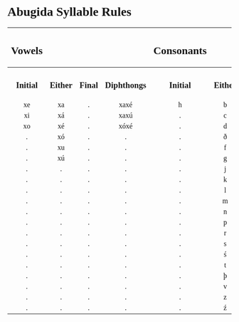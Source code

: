 <style>
    h1, h2, h3 {
        font-family: verdana
    }
    @font-face {
    font-family: "Abugida";
    src: url("D:/Downoads/ProgrammingProjects/godotProjects/concordium/assets/fonts/Abugida/abugida/abugida.ttf") format("truetype");
    }
    ab {
        font-family: "Abugida";
    }

</style>
<h1>Abugida Syllable Rules</h1>

|<h2>Vowels</h2>||||<h2>Consonants</h2>||||
|:-:|:-:|:-:|:-:|:-:|:-:|:-:|:-:|
|<h3>Initial</h3>|<h3>Either</h3>|<h3>Final</h3>|<h3>Diphthongs</h3>|<h3>Initial</h3>|<h3>Either</h3>|<h3>Final</h3>|Clusters|
|<ab>xe|<ab>xa|<ab>.|<ab>xaxé|<ab>h|<ab>b|<ab>ŋ|<ab>ft|
|<ab>xi|<ab>xá|<ab>.|<ab>xaxú|<ab>.|<ab>c|<ab>.|<ab>.|
|<ab>xo|<ab>xé|<ab>.|<ab>xóxé|<ab>.|<ab>d|<ab>.|<ab>.|
|<ab>.|<ab>xó|<ab>.|<ab>.|<ab>.|<ab>ð|<ab>.|<ab>.|
|<ab>.|<ab>xu|<ab>.|<ab>.|<ab>.|<ab>f|<ab>.|<ab>.|
|<ab>.|<ab>xú|<ab>.|<ab>.|<ab>.|<ab>g|<ab>.|<ab>.|
|<ab>.|<ab>.|<ab>.|<ab>.|<ab>.|<ab>j|<ab>.|<ab>.|
|<ab>.|<ab>.|<ab>.|<ab>.|<ab>.|<ab>k|<ab>.|<ab>.|
|<ab>.|<ab>.|<ab>.|<ab>.|<ab>.|<ab>l|<ab>.|<ab>.|
|<ab>.|<ab>.|<ab>.|<ab>.|<ab>.|<ab>m|<ab>.|<ab>.|
|<ab>.|<ab>.|<ab>.|<ab>.|<ab>.|<ab>n|<ab>.|<ab>.|
|<ab>.|<ab>.|<ab>.|<ab>.|<ab>.|<ab>p|<ab>.|<ab>.|
|<ab>.|<ab>.|<ab>.|<ab>.|<ab>.|<ab>r|<ab>.|<ab>.|
|<ab>.|<ab>.|<ab>.|<ab>.|<ab>.|<ab>s|<ab>.|<ab>.|
|<ab>.|<ab>.|<ab>.|<ab>.|<ab>.|<ab>ś|<ab>.|<ab>.|
|<ab>.|<ab>.|<ab>.|<ab>.|<ab>.|<ab>t|<ab>.|<ab>.|
|<ab>.|<ab>.|<ab>.|<ab>.|<ab>.|<ab>þ|<ab>.|<ab>.|
|<ab>.|<ab>.|<ab>.|<ab>.|<ab>.|<ab>v|<ab>.|<ab>.|
|<ab>.|<ab>.|<ab>.|<ab>.|<ab>.|<ab>z|<ab>.|<ab>.|
|<ab>.|<ab>.|<ab>.|<ab>.|<ab>.|<ab>ź|<ab>.|<ab>.|